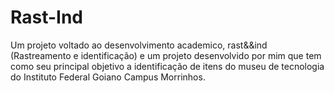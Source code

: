 # Rast-Ind
Um projeto voltado ao desenvolvimento academico, rast&amp;&amp;ind (Rastreamento e identificação) e um projeto desenvolvido por mim que tem como seu principal objetivo a identificação de itens do museu de tecnologia do Instituto Federal Goiano Campus Morrinhos.
